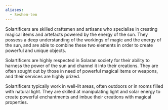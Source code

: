 ```yaml
---
aliases:
  - Seshem-tem
---
```

Solartificers are skilled craftsmen and artisans who specialise in creating magical items and artefacts powered by the energy of the sun. They possess a deep understanding of the workings of magic and the energy of the sun, and are able to combine these two elements in order to create powerful and unique objects.

Solartificers are highly respected in Solaran society for their ability to harness the power of the sun and channel it into their creations. They are often sought out by those in need of powerful magical items or weapons, and their services are highly prized.

Solartificers typically work in well-lit areas, often outdoors or in rooms filled with natural light. They are skilled at manipulating light and solar energy to create powerful enchantments and imbue their creations with magical properties.